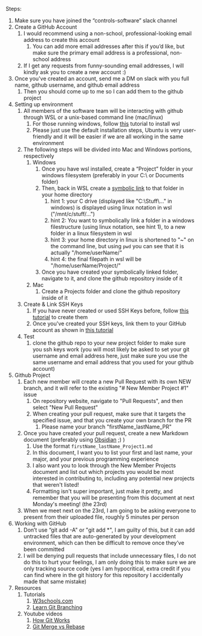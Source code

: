 Steps:
1. Make sure you have joined the “controls-software” slack channel
2. Create a GitHub Account
	1. I would recommend using a non-school, professional-looking email address to create this account
		1. You can add more email addresses after this if you’d like, but make sure the primary email address is a professional, non-school address
	2. If I get any requests from funny-sounding email addresses, I will kindly ask you to create a new account :)
3. Once you've created an account, send me a DM on slack with you full name, github username, and github email address
	1. Then you should come up to me so I can add them to the github project
4. Setting up environment
	1. All members of the software team will be interacting with github through WSL or a unix-based command line (mac/linux)
		1. For those running windows, follow [this](https://learn.microsoft.com/en-us/windows/wsl/install) tutorial to install wsl
		2. Please just use the default installation steps, Ubuntu is very user-friendly and it will be easier if we are all working in the same environment
	2. The following steps will be divided into Mac and Windows portions, respectively
		1. Windows
			1. Once you have wsl installed, create a “Project” folder in your windows filesystem (preferably in your C:\ or Documents folder)
			2. Then, back in WSL create a [symbolic link](https://www.howtogeek.com/287014/how-to-create-and-use-symbolic-links-aka-symlinks-on-linux/) to that folder in your home directory
				1. hint 1: your C drive (displayed like "C:\\Stuff\\..." in windows) is displayed using linux notation in wsl ("/mnt/c/stuff/...")
				2. hint 2: You want to symbolically link a folder in a windows filestructure (using linux notation, see hint 1), to a new folder in a linux filesystem in wsl
				3. hint 3: your home directory in linux is shortened to "~" on the command line, but using `pwd` you can see that it is actually "/home/userName/"
				4. hint 4: the final filepath in wsl will be "/home/userName/Project/"
			3. Once you have created your symbolically linked folder, navigate to it, and clone the github repository inside of it
		2. Mac
			1. Create a Projects folder and clone the github repository inside of it
	3. Create & Link SSH Keys
		1. If you have never created or used SSH Keys before, follow [this tutorial](https://docs.github.com/en/authentication/connecting-to-github-with-ssh/generating-a-new-ssh-key-and-adding-it-to-the-ssh-agent?platform=linux) to create them
		2. Once you've created your SSH keys, link them to your GitHub account as shown in [this tutorial](https://docs.github.com/en/authentication/connecting-to-github-with-ssh/adding-a-new-ssh-key-to-your-github-account?tool=webui)
	4. Test
		1. clone the github repo to your new project folder to make sure you ssh keys work (you will most likely be asked to set your git username and email address here, just make sure you use the same username and email address that you used for your github account)
5. Github Project
	1. Each new member will create a new Pull Request with its own NEW branch, and it will refer to the existing "# New Member Project #1" issue
		1. On repository website, navigate to "Pull Requests", and then select "New Pull Request"
		2. When creating your pull request, make sure that it targets the specified issue, and that you create your own branch for the PR
			1. Please name your branch "firstName_lastName_PR"
	2. Once you have created your pull request, create a new Markdown document (preferably using [Obsidian](https://obsidian.md/download) ;) ) 
		1. Use the format `firstName_lastName_Project1.md`
		2. In this document, I want you to list your first and last name, your major, and your previous programming experience
		3. I also want you to look through the New Member Projects document and list out which projects you would be most interested in contributing to, including any potential new projects that weren't listed!
		4. Formatting isn't super important, just make it pretty, and remember that you will be presenting from this document at next Monday's meeting! (the 23rd)
	4. When we meet next on the 23rd, I am going to be asking everyone to present from their uploaded file, roughly 5 minutes per person
6. Working with GitHub
	1. Don’t use “git add -A" or "git add \*", I am guilty of this, but it can add untracked files that are auto-generated by your development environment, which can then be difficult to remove once they’ve been committed
	2. I will be denying pull requests that include unnecessary files, I do not do this to hurt your feelings, I am only doing this to make sure we are only tracking source code (yes I am hypocritical, extra credit if you can find where in the git history for this repository I accidentally made that same mistake)
7. Resources
	1. Tutorials
		1. [W3schools.com](https://www.w3schools.com/git/default.asp)
		2. [Learn Git Branching](https://learngitbranching.js.org/)
	2. Youtube videos
		1. [How Git Works](https://www.youtube.com/watch?v=e9lnsKot_SQ)
		2. [Git Merge vs Rebase](https://www.youtube.com/watch?v=0chZFIZLR_0)
